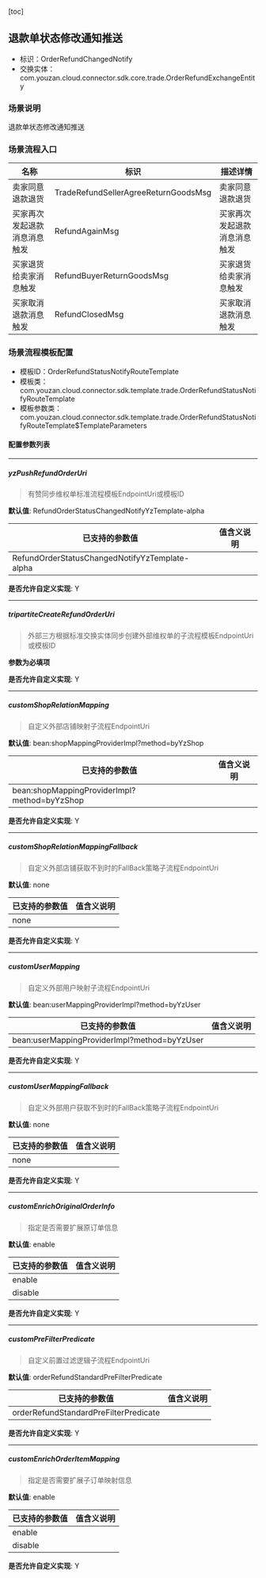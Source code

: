 [toc]

## 退款单状态修改通知推送
- 标识：OrderRefundChangedNotify
- 交换实体：com.youzan.cloud.connector.sdk.core.trade.OrderRefundExchangeEntity
### 场景说明
退款单状态修改通知推送
### 场景流程入口

名称 | 标识 | 描述详情
---|---|---
卖家同意退款退货 | TradeRefundSellerAgreeReturnGoodsMsg | 卖家同意退款退货
买家再次发起退款消息消息触发 | RefundAgainMsg | 买家再次发起退款消息消息触发
买家退货给卖家消息触发 | RefundBuyerReturnGoodsMsg | 买家退货给卖家消息触发
买家取消退款消息触发 | RefundClosedMsg | 买家取消退款消息触发

### 场景流程模板配置
- 模板ID：OrderRefundStatusNotifyRouteTemplate
- 模板类：com.youzan.cloud.connector.sdk.template.trade.OrderRefundStatusNotifyRouteTemplate
- 模板参数类：com.youzan.cloud.connector.sdk.template.trade.OrderRefundStatusNotifyRouteTemplate$TemplateParameters

#### 配置参数列表

---
##### yzPushRefundOrderUri
> 有赞同步维权单标准流程模板EndpointUri或模板ID

**默认值**: RefundOrderStatusChangedNotifyYzTemplate-alpha

已支持的参数值 | 值含义说明
---|---
RefundOrderStatusChangedNotifyYzTemplate-alpha | 

**是否允许自定义实现**: Y

---
##### tripartiteCreateRefundOrderUri
> 外部三方根据标准交换实体同步创建外部维权单的子流程模板EndpointUri或模板ID

**参数为必填项**


**是否允许自定义实现**: Y

---
##### customShopRelationMapping
> 自定义外部店铺映射子流程EndpointUri

**默认值**: bean:shopMappingProviderImpl?method=byYzShop

已支持的参数值 | 值含义说明
---|---
bean:shopMappingProviderImpl?method=byYzShop | 

**是否允许自定义实现**: Y

---
##### customShopRelationMappingFallback
> 自定义外部店铺获取不到时的FallBack策略子流程EndpointUri

**默认值**: none

已支持的参数值 | 值含义说明
---|---
none | 

**是否允许自定义实现**: Y

---
##### customUserMapping
> 自定义外部用户映射子流程EndpointUri

**默认值**: bean:userMappingProviderImpl?method=byYzUser

已支持的参数值 | 值含义说明
---|---
bean:userMappingProviderImpl?method=byYzUser | 

**是否允许自定义实现**: Y

---
##### customUserMappingFallback
> 自定义外部用户获取不到时的FallBack策略子流程EndpointUri

**默认值**: none

已支持的参数值 | 值含义说明
---|---
none | 

**是否允许自定义实现**: Y

---
##### customEnrichOriginalOrderInfo
> 指定是否需要扩展原订单信息

**默认值**: enable

已支持的参数值 | 值含义说明
---|---
enable | 
disable | 

**是否允许自定义实现**: Y

---
##### customPreFilterPredicate
> 自定义前置过滤逻辑子流程EndpointUri

**默认值**: orderRefundStandardPreFilterPredicate

已支持的参数值 | 值含义说明
---|---
orderRefundStandardPreFilterPredicate | 

**是否允许自定义实现**: Y

---
##### customEnrichOrderItemMapping
> 指定是否需要扩展子订单映射信息

**默认值**: enable

已支持的参数值 | 值含义说明
---|---
enable | 
disable | 

**是否允许自定义实现**: Y


